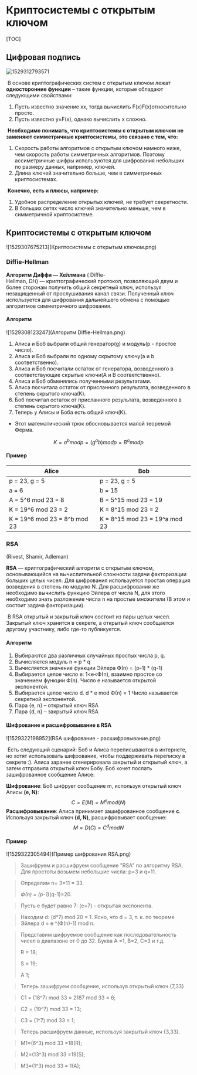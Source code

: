 # Криптосистемы с открытым ключом

[TOC]

## Цифровая подпись

![1529312793571](C:/Users/Zero.net/Desktop/Studying/Typora/inet/dns/%D0%A6%D0%B8%D1%84%D1%80%D0%BE%D0%B2%D0%B0%D1%8F%20%D0%BF%D0%BE%D0%B4%D0%BF%D0%B8%D1%81%D1%8C.png)

​	В основе криптографических систем с открытым ключом лежат **односторонние функции** – такие функции, которые обладают следующими свойствами:

1. Пусть известно значение xx, тогда вычислить F(x)F(x)относительно просто.
2. Пусть известно y=F(x), однако вычислить x сложно.



​	 __Необходимо понимать, что криптосистемы с открытым ключом не заменяют симметричные криптосистемы, это связано с тем, что:__

1. Скорость работы алгоритмов с открытым ключом намного ниже, чем скорость работы симметричных алгоритмов. Поэтому ассиметричные шифры используются для шифрования небольших по размеру данных, например, ключей. 
2. Длина ключей значительно больше, чем в симметричных криптосистемах. 



​	 __Конечно, есть и плюсы, например:__

1. Удобное распределение открытых ключей, не требует секретности. 
2. В больших сетях число ключей значительно меньше, чем в симметричной криптосистеме. 

## Криптосистемы с открытым ключом

![1529307675213](Криптосистемы с открытым ключом.png)

### Diffie-Hellman

__Алгоритм Ди́ффи — Хе́ллмана__ ( Diffie-Hellman, *DH*) — криптографический протокол, позволяющий двум и более сторонам получить общий секретный ключ, используя незащищенный от прослушивания канал связи. Полученный ключ используется для шифрования дальнейшего обмена с помощью алгоритмов симметричного шифрования. 

#### Алгоритм

![1529308123247](Алгоритм Diffie-Hellman.png)

1. Алиса и Боб выбрали общий генератор(g) и модуль(p - простое число).
2. Алиса и Боб выбрали по одному скрытому ключу(a и b соответственно).
3. Алиса и Боб посчитали остаток от генератора, возводенного в соответствующие скрытые ключи(A и B  соответственно).
4. Алиса и Боб обменялись полученными результатами.
5. Алиса посчитала остаток от присланного результата, возведенного в степень скрытого ключа(K).
6. Боб посчитал остаток от присланного результата, возведенного в степень скрытого ключа(K).
7. Теперь у Алисы и Боба есть общий ключ(K).

* Этот математический трюк обосновывается малой теоремой Ферма.

$$
K = a^b mod p = (g^ab)modp=B^amodp
$$

#### Пример

| Alice                        | Bob                           |
| ---------------------------- | ----------------------------- |
| p = 23, g = 5                | p = 23, g = 5                 |
| a = 6                        | b = 15                        |
| A = 5^6 mod 23 = 8           | B = 5^15 mod 23 = 19          |
| K = 19^6 mod 23 = 2          | K = 8^15 mod 23 = 2           |
| K = 19^6 mod 23 = 8^b mod 23 | K = 8^15 mod 23 = 19^a mod 23 |

### RSA

(Rivest, Shamir, Adleman)

__RSA__ — криптографический алгоритм с открытым ключом, основывающийся на вычислительной сложности задачи факторизации больших целых чисел. Для шифрования используется простая операция возведения в степень по модулю N. Для расшифрования же необходимо вычислить функцию Эйлера от числа N, для этого необходимо знать разложение числа n на простые множители (В этом и состоит задача факторизации). 

​	В RSA открытый и закрытый ключ состоит из пары целых чисел. Закрытый ключ хранится в секрете, а открытый ключ сообщается другому участнику, либо где-то публикуется. 



#### Алгоритм

1. Выбираются два различных случайных простых числа p, q. 
2. Вычисляется модуль n = p * q 
3. Вычисляется значение функции Эйлера Ф(n) = (p-1) * (q-1) 
4. Выбирается целое число e: 1<e<Ф(n), взаимно простое со значением функции Ф(n). Число e называется открытой экспонентой.
5. Выбирается целое число d. d * e mod Ф(n) = 1 Число называется секретной экспонентой. 
6. Пара {e, n} – открытый ключ RSA 
7. Пара {d, n} – закрытый ключ RSA 



#### Шифрование и расшифровывание в RSA

![1529322198952](RSA шифрование - расшифровывание.png)

​	Есть следующий сценарий: Боб и Алиса переписываются в интернете, но хотят использовать шифрование, чтобы поддерживать переписку в секрете :). Алиса заранее сгенерировала закрытый и открытый ключ, а затем отправила открытый ключ Бобу. Боб хочет послать зашифрованное сообщение Алисе: 

__Шифрование__: Боб шифрует сообщение m, используя открытый ключ Алисы __(e, N)__:
$$
C=E(M)=M^emod(N)
$$
__Расшифровывание__: Алиса принимает зашифрованное сообщение __c__. Используя закрытый ключ __(d, N)__, расшифровывает сообщение:
$$
M=D(C)=C^dmodN
$$


#### Пример

![1529322305494](Пример шифрования RSA.png)

> Зашифруем и расшифруем сообщение "RSA" по алгоритму RSA. Для простоты возьмем небольшие числа: p=3 и q=11. 

> Определим n= 3*11 = 33.
>
> *Ф(n) = (p-1)*(q-1)=20. 

> Пусть e будет равно 7: (e=7) - открытая экспонента.

> Находим d: (d*7) mod 20 = 1. Ясно, что d = 3, т. к. по теореме Эйлера d = e ^(Ф(n)-1) mod n. 

> Представим шифруемое сообщение как последовательность чисел в диапазоне от 0 до 32. Буква А =1, В=2, С=3 и т.д. 
>
> R = 18;
>
> S = 19;
>
> A  1;

> Теперь зашифруем сообщение, используя открытый ключ {7,33} 

> C1 = (18^7) mod 33 = 2187 mod 33 = 6;

> C2 = (19^7) mod 33 = 13;

> C3 = (1^7) mod 33 = 1;

> Теперь расшифруем данные, используя закрытый ключ {3,33}. 

> M1=(6^3) mod 33 =18(R); 

> M2=(13^3) mod 33 =19(S); 

> M3=(1^3) mod 33 = 1(A); 

